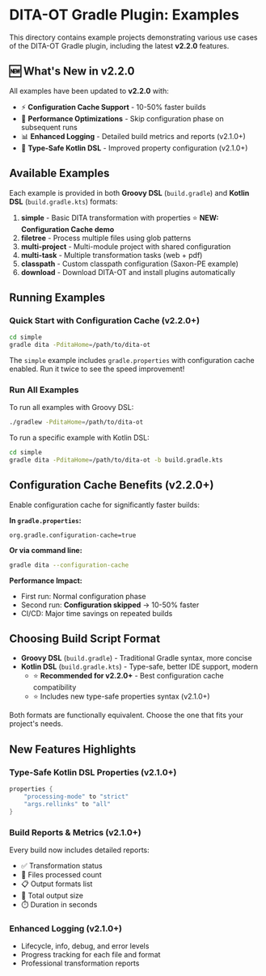 DITA-OT Gradle Plugin: Examples
===============================

This directory contains example projects demonstrating various use cases of the DITA-OT Gradle plugin, including the latest **v2.2.0** features.

## 🆕 What's New in v2.2.0

All examples have been updated to **v2.2.0** with:

- ⚡ **Configuration Cache Support** - 10-50% faster builds
- 🚀 **Performance Optimizations** - Skip configuration phase on subsequent runs
- 📊 **Enhanced Logging** - Detailed build metrics and reports (v2.1.0+)
- 🔧 **Type-Safe Kotlin DSL** - Improved property configuration (v2.1.0+)

## Available Examples

Each example is provided in both **Groovy DSL** (`build.gradle`) and **Kotlin DSL** (`build.gradle.kts`) formats:

1. **simple** - Basic DITA transformation with properties ⭐ **NEW: Configuration Cache demo**
2. **filetree** - Process multiple files using glob patterns
3. **multi-project** - Multi-module project with shared configuration
4. **multi-task** - Multiple transformation tasks (web + pdf)
5. **classpath** - Custom classpath configuration (Saxon-PE example)
6. **download** - Download DITA-OT and install plugins automatically

## Running Examples

### Quick Start with Configuration Cache (v2.2.0+)

```bash
cd simple
gradle dita -PditaHome=/path/to/dita-ot
```

The `simple` example includes `gradle.properties` with configuration cache enabled. Run it twice to see the speed improvement!

### Run All Examples

To run all examples with Groovy DSL:
```bash
./gradlew -PditaHome=/path/to/dita-ot
```

To run a specific example with Kotlin DSL:
```bash
cd simple
gradle dita -PditaHome=/path/to/dita-ot -b build.gradle.kts
```

## Configuration Cache Benefits (v2.2.0+)

Enable configuration cache for significantly faster builds:

**In `gradle.properties`:**
```properties
org.gradle.configuration-cache=true
```

**Or via command line:**
```bash
gradle dita --configuration-cache
```

**Performance Impact:**
- First run: Normal configuration phase
- Second run: **Configuration skipped** → 10-50% faster
- CI/CD: Major time savings on repeated builds

## Choosing Build Script Format

- **Groovy DSL** (`build.gradle`) - Traditional Gradle syntax, more concise
- **Kotlin DSL** (`build.gradle.kts`) - Type-safe, better IDE support, modern
  - ⭐ **Recommended for v2.2.0+** - Best configuration cache compatibility
  - ⭐ Includes new type-safe properties syntax (v2.1.0+)

Both formats are functionally equivalent. Choose the one that fits your project's needs.

## New Features Highlights

### Type-Safe Kotlin DSL Properties (v2.1.0+)

```kotlin
properties {
    "processing-mode" to "strict"
    "args.rellinks" to "all"
}
```

### Build Reports & Metrics (v2.1.0+)

Every build now includes detailed reports:
- ✅ Transformation status
- 📁 Files processed count
- 📋 Output formats list
- 💾 Total output size
- ⏱️ Duration in seconds

### Enhanced Logging (v2.1.0+)

- Lifecycle, info, debug, and error levels
- Progress tracking for each file and format
- Professional transformation reports
